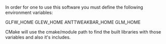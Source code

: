 In order for one to use this software you must define the following environment variables:

GLFW_HOME
GLEW_HOME
ANTTWEAKBAR_HOME
GLM_HOME

CMake will use the cmake/module path to find the built libraries with those variables and also it's includes.